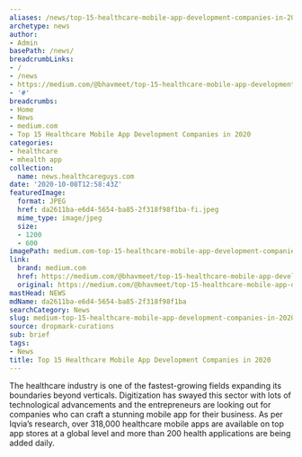```yaml
---
aliases: /news/top-15-healthcare-mobile-app-development-companies-in-2020
archetype: news
author:
- Admin
basePath: /news/
breadcrumbLinks:
- /
- /news
- https://medium.com/@bhavmeet/top-15-healthcare-mobile-app-development-companies-in-2020-79f3e6fa6912
- '#'
breadcrumbs:
- Home
- News
- medium.com
- Top 15 Healthcare Mobile App Development Companies in 2020
categories:
- healthcare
- mhealth app
collection:
  name: news.healthcareguys.com
date: '2020-10-08T12:58:43Z'
featuredImage:
  format: JPEG
  href: da2611ba-e6d4-5654-ba85-2f318f98f1ba-fi.jpeg
  mime_type: image/jpeg
  size:
  - 1200
  - 600
imagePath: medium.com-top-15-healthcare-mobile-app-development-companies-in-2020
link:
  brand: medium.com
  href: https://medium.com/@bhavmeet/top-15-healthcare-mobile-app-development-companies-in-2020-79f3e6fa6912
  original: https://medium.com/@bhavmeet/top-15-healthcare-mobile-app-development-companies-in-2020-79f3e6fa6912
mastHead: NEWS
mdName: da2611ba-e6d4-5654-ba85-2f318f98f1ba
searchCategory: News
slug: medium-top-15-healthcare-mobile-app-development-companies-in-2020
source: dropmark-curations
sub: brief
tags:
- News
title: Top 15 Healthcare Mobile App Development Companies in 2020
---
```


The healthcare industry is one of the fastest-growing fields expanding its boundaries beyond verticals. Digitization has swayed this sector with lots of technological advancements and the entrepreneurs are looking out for companies who can craft a stunning mobile app for their business.
As per Iqvia’s research, over 318,000 healthcare mobile apps are available on top app stores at a global level and more than 200 health applications are being added daily.
